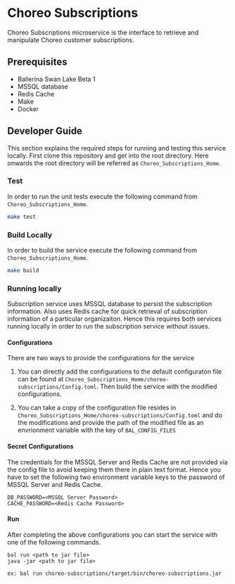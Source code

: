 # Choreo Subscriptions
Choreo Subscriptions microservice is the interface to retrieve and manipulate Choreo customer subscriptions.

## Prerequisites
- Ballerina Swan Lake Beta 1
- MSSQL database
- Redis Cache
- Make
- Docker

## Developer Guide
This section explains the required steps for running and testing this service locally.
First clone this repository and get into the root directory. Here onwards the root directory will be referred as `Choreo_Subscriptions_Home`.

### Test
In order to run the unit tests execute the following command from `Choreo_Subscriptions_Home`.

```sh
make test
```

### Build Locally
In order to build the service execute the following command from `Choreo_Subscriptions_Home`.

```sh
make build
```

### Running locally
Subscription service uses MSSQL database to persist the subscription information. Also uses Redis cache for quick retrieval of subscription information of a particular organizaiton. Hence this requires both services running locally in order to run the subscription service without issues.

#### Configurations
There are two ways to provide the configurations for the service
1. You can directly add the configurations to the default configuraton file can be found at `Choreo_Subscriptions_Home/choreo-subscriptions/Config.toml`. Then build the service with the modified configurations.

2. You can take a copy of the configuration file resides in `Choreo_Subscriptions_Home/choreo-subscriptions/Config.toml` and do the modifications and provide the path of the modified file as an envrionment variable with the key of `BAL_CONFIG_FILES`

#### Secret Configurations
The credentials for the MSSQL Server and Redis Cache are not provided via the config file to avoid keeping them there in plain text format. Hence you have to set the following two environment variable keys to the password of MSSQL Server and Redis Cache.

```
DB_PASSWORD=<MSSQL Server Password>
CACHE_PASSWORD=<Redis Cache Password>
```

#### Run
After completing the above configurations you can start the service with one of the following commands.
```
bal run <path to jar file>
java -jar <path to jar file>
```
`ex: bal run choreo-subscriptions/target/bin/choreo-subscriptions.jar`
